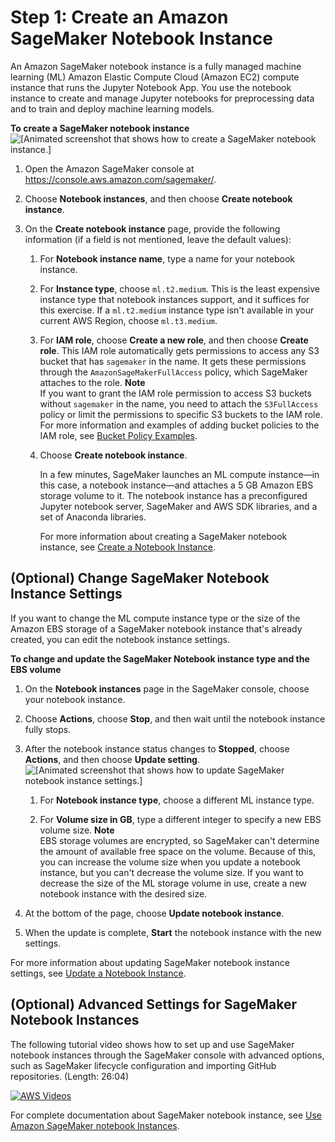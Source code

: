 # Step 1: Create an Amazon SageMaker Notebook Instance<a name="gs-setup-working-env"></a>

An Amazon SageMaker notebook instance is a fully managed machine learning \(ML\) Amazon Elastic Compute Cloud \(Amazon EC2\) compute instance that runs the Jupyter Notebook App\. You use the notebook instance to create and manage Jupyter notebooks for preprocessing data and to train and deploy machine learning models\.

**To create a SageMaker notebook instance**  
![\[Animated screenshot that shows how to create a SageMaker notebook instance.\]](http://docs.aws.amazon.com/sagemaker/latest/dg/images/get-started-ni/gs-ni-create-instance.gif)

1. Open the Amazon SageMaker console at [https://console\.aws\.amazon\.com/sagemaker/](https://console.aws.amazon.com/sagemaker/)\.

1. Choose **Notebook instances**, and then choose **Create notebook instance**\.

1. On the **Create notebook instance** page, provide the following information \(if a field is not mentioned, leave the default values\):

   1. For **Notebook instance name**, type a name for your notebook instance\.

   1. For **Instance type**, choose `ml.t2.medium`\. This is the least expensive instance type that notebook instances support, and it suffices for this exercise\. If a `ml.t2.medium` instance type isn't available in your current AWS Region, choose `ml.t3.medium`\.

   1. For **IAM role**, choose **Create a new role**, and then choose **Create role**\. This IAM role automatically gets permissions to access any S3 bucket that has `sagemaker` in the name\. It gets these permissions through the `AmazonSageMakerFullAccess` policy, which SageMaker attaches to the role\. 
**Note**  
If you want to grant the IAM role permission to access S3 buckets without `sagemaker` in the name, you need to attach the `S3FullAccess` policy or limit the permissions to specific S3 buckets to the IAM role\. For more information and examples of adding bucket policies to the IAM role, see [Bucket Policy Examples](https://docs.aws.amazon.com/AmazonS3/latest/dev/example-bucket-policies.html)\.

   1. Choose **Create notebook instance**\. 

      In a few minutes, SageMaker launches an ML compute instance—in this case, a notebook instance—and attaches a 5 GB Amazon EBS storage volume to it\. The notebook instance has a preconfigured Jupyter notebook server, SageMaker and AWS SDK libraries, and a set of Anaconda libraries\.

      For more information about creating a SageMaker notebook instance, see [Create a Notebook Instance](https://docs.aws.amazon.com/sagemaker/latest/dg/howitworks-create-ws.html)\. 

## \(Optional\) Change SageMaker Notebook Instance Settings<a name="gs-change-ni-settings"></a>

If you want to change the ML compute instance type or the size of the Amazon EBS storage of a SageMaker notebook instance that's already created, you can edit the notebook instance settings\.

**To change and update the SageMaker Notebook instance type and the EBS volume**

1. On the **Notebook instances** page in the SageMaker console, choose your notebook instance\.

1. Choose **Actions**, choose **Stop**, and then wait until the notebook instance fully stops\.

1. After the notebook instance status changes to **Stopped**, choose **Actions**, and then choose **Update setting**\.  
![\[Animated screenshot that shows how to update SageMaker notebook instance settings.\]](http://docs.aws.amazon.com/sagemaker/latest/dg/images/get-started-ni/gs-ni-update-instance.gif)

   1. For **Notebook instance type**, choose a different ML instance type\.

   1. For **Volume size in GB**, type a different integer to specify a new EBS volume size\.
**Note**  
EBS storage volumes are encrypted, so SageMaker can't determine the amount of available free space on the volume\. Because of this, you can increase the volume size when you update a notebook instance, but you can't decrease the volume size\. If you want to decrease the size of the ML storage volume in use, create a new notebook instance with the desired size\. 

1. At the bottom of the page, choose **Update notebook instance**\. 

1. When the update is complete, **Start** the notebook instance with the new settings\.

For more information about updating SageMaker notebook instance settings, see [Update a Notebook Instance](https://docs.aws.amazon.com/sagemaker/latest/dg/nbi-update.html)\. 

## \(Optional\) Advanced Settings for SageMaker Notebook Instances<a name="gs-ni-advanced-settings"></a>

The following tutorial video shows how to set up and use SageMaker notebook instances through the SageMaker console with advanced options, such as SageMaker lifecycle configuration and importing GitHub repositories\. \(Length: 26:04\)

[![AWS Videos](http://img.youtube.com/vi/https://www.youtube.com/embed/X5CLunIzj3U/0.jpg)](http://www.youtube.com/watch?v=https://www.youtube.com/embed/X5CLunIzj3U)

For complete documentation about SageMaker notebook instance, see [Use Amazon SageMaker notebook Instances](https://docs.aws.amazon.com/sagemaker/latest/dg/nbi.html)\.
